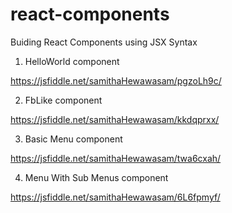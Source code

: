 # react-components
Buiding React Components using JSX Syntax

1) HelloWorld component

https://jsfiddle.net/samithaHewawasam/pgzoLh9c/

2) FbLike component

https://jsfiddle.net/samithaHewawasam/kkdqprxx/

3) Basic Menu component

https://jsfiddle.net/samithaHewawasam/twa6cxah/

4) Menu With Sub Menus component

https://jsfiddle.net/samithaHewawasam/6L6fpmyf/
